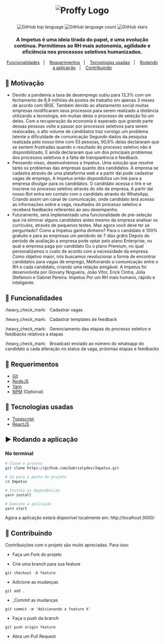 <h1 align="center"> 

![Proffy Logo](https://lh4.googleusercontent.com/FBLUWLTkPBzbUTpib4HENn9cc0R4fv9Vd1oVVOJYhVqKqN0B9HSlYG4Be1GtMms3-sXkseo2fJtKQVaoi2o=w1366-h635)

</h1>

<p align="center">
  <img alt="GitHub top language" src="https://img.shields.io/github/languages/top/Gabrielpdev/Impetus?style=flat-square&color=FF5844">
  <img alt="GitHub language count" src="https://img.shields.io/github/languages/count/Gabrielpdev/Impetus?style=flat-square&color=FF5844">
  <img alt="GitHub stars" src="https://img.shields.io/github/stars/Gabrielpdev/Impetus?style=flat-square&color=FF5844"> 
</p>

<h3 align="center"> A Impetus é uma ideia tirada do papel, e uma evolução contínua. Permitimos ao RH mais autonomia, agilidade e eficiência nos processos seletivos humanizados. </h3>

<p align="center">
  <a href="#bookmark-Funcionalidades">Funcionalidades</a>&nbsp;&nbsp;&nbsp;|&nbsp;&nbsp;&nbsp;
  <a href="#construction-Requerimentos">Requerimentos</a>&nbsp;&nbsp;&nbsp;|&nbsp;&nbsp;&nbsp;
  <a href="#rocket-Tecnologias-usadas">Tecnologias usadas</a>&nbsp;&nbsp;&nbsp;|&nbsp;&nbsp;&nbsp;
  <a href="#arrow_forward-Rodando-a-aplicação">Rodando a aplicação</a>&nbsp;&nbsp;&nbsp;|&nbsp;&nbsp;&nbsp;
  <a href="#rocket-Contribuindo">Contribuindo</a>
</p>

## :rotating_light: Motivação

- Devido a pandemia a taxa de desemprego subiu para 13,3% com um fechamento de 8,9 milhões de postos de trabalho em apenas 3 meses de acordo com IBGE.  Também devido ao afastamento social muitas empresas modificaram seus processos para serem realizado a distância utilizando a tecnologia, em muitas delas o processo de seleção foi um deles. Com a recuperação da economia é esperado que grande parte dessas pessoas volte a passar por processos seletivos para serem realocadas, o alto volume de candidatos traz consigo um problema latente a dificuldade de comunicação Segundo dados da pesquisa realizada pelo nosso time com 53 pessoas, 90,6% delas declararam que se sentem frustradas quando o resultado do processo seletivo não é disponibilizado, E ainda declararam que um dos principais problemas dos processos seletivos é a falta de transparência e feedback.
- Pensando nisso, desenvolvemos a Impetus. Uma solução que resolve tanto os problemas das empresas quanto dos candidatos. A empresa se cadastra através de uma plataforma web e a partir daí pode cadastrar vagas de emprego, A Impetus então disponibiliza um link para a empresa divulgar para os candidatos. O candidato acessa o link e se inscreve no processo seletivo através do site da empresa, A partir daí nosso Bot entra em contato com o candidato através do WhatsApp, Criando assim um canal de comunicação, onde candidato terá acesso as informações sobre a vaga, resultados do processo seletivo e receberá feedbacks referentes ao seu desempenho.
- Futuramente, será implementado uma funcionalidade de pré-seleção que irá eliminar alguns candidatos antes mesmo da empresa analisar os currículos, através de pequenos testes. Mas agora você deve ter se perguntado? Como a Impetus ganha dinheiro? Para o candidato é 100% gratuito e para as empresas um perídodo de 7 dias grátis Depois do período de avaliação a empresa pode optar pelo plano Enterprise, no qual a empresa paga por candidato Ou o plano Premium, no qual personalizamos o custo de acordo com a necessidade da empresa. Como objetivo maior, nós buscamos revolucionar a forma de encontrar candidatos para vagas de emprego, Melhorando a comunicação entre o RH e cada candidato, criando uma relação amigável. A Impetus foi desenvolvida por Giovany Nogueira, João Vitor, Erick Cintra, Júlia Stefanoni e Gabriel Pereira. Impetus Por um RH mais humano, rápido e inteligente.

## :bookmark: Funcionalidades
<p> :heavy_check_mark: &nbsp Cadastrar vagas </p>
<p> :heavy_check_mark: &nbsp Cadastrar templates de feedback </p>
<p> :heavy_check_mark: &nbsp Gerenciamento das etapas do processo seletivo e feedbacks relativos a etapas </p>
<p> :heavy_check_mark: &nbsp Broadcast enviado ao número do whatsapp do candidato a cada alteração no status da vaga, próximas etapas e feedbacks </p>

## :construction: Requerimentos 
 
- [Git](https://git-scm.com/)
- [NodeJS](https://nodejs.org/en/)
- [Yarn](https://yarnpkg.com/)
- [NPM](https://www.npmjs.com/) (Optional)

## :rocket: Tecnologias usadas

-  [Typescript](https://www.typescriptlang.org/)
-  [ReactJS](https://reactjs.org/)

## :arrow_forward: Rodando a aplicação

### No terminal 

```sh
# Clone o projeto
git clone https://github.com/Gabrielpdev/Impetus.git

# Vá para a pasta do projeto
cd Impetus

# Instale as dependências
yarn install

# Execute a aplicação
yarn start
```

Agora a aplicação estará disponível localmente em: http://localhost:3000/

## :rocket: Contribuindo

Contribuições com o projeto são muito apreciadas. Para isso:

- Faça um Fork do projeto

- Crie uma branch para sua feature
```
git checkout -b feature
```

- Adicione as mudanças
```
git add . 
```

- _Commit as mudanças 
```
git commit -m 'Adicionando a feature X'
```

- Faça o push da branch 
```
git push origin feature
```

- Abra um Pull Request
